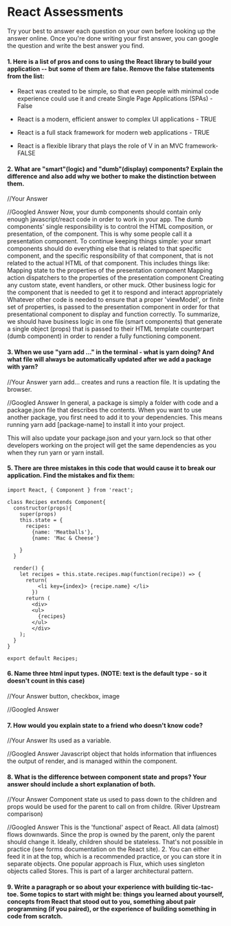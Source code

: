 # React Assessments

Try your best to answer each question on your own before looking up the answer online. Once you're done writing your first answer, you can google the question and write the best answer you find.

#### 1. Here is a list of pros and cons to using the React library to build your application -- but some of them are false. Remove the false statements from the list:

- React was created to be simple, so that even people with minimal code experience could use it and create Single Page Applications (SPAs) - False

- React is a modern, efficient answer to complex UI applications - TRUE

- React is a full stack framework for modern web applications - TRUE

- React is a flexible library that plays the role of V in an MVC framework-FALSE


 #### 2. What are "smart"(logic) and "dumb"(display) components? Explain the difference and also add why we bother to make the distinction between them.


 //Your Answer
 <!-- "smart"(logic) components contain all functions and doing the meat of the work while "dumb"(display) components basically just pass through or call on something simple. For the dumb component we just need it to show up on the screen, the smart one will tell everything what to do.
  -->

 //Googled Answer
 Now, your dumb components should contain only enough javascript/react code in order to work in your app. The dumb components' single responsibility is to control the HTML composition, or presentation, of the component. This is why some people call it a presentation component. To continue keeping things simple: your smart components should do everything else that is related to that specific component, and the specific responsibility of that component, that is not related to the actual HTML of that component. This includes things like:  Mapping state to the properties of the presentation component
 Mapping action dispatchers to the properties of the presentation component
 Creating any custom state, event handlers, or other muck.
 Other business logic for the component that is needed to get it to respond and interact appropriately
 Whatever other code is needed to ensure that a proper 'viewModel', or finite set of properties, is passed to the presentation component in order for that presentational component to display and function correctly.
 To summarize, we should have business logic in one file (smart components) that generate a single object (props) that is passed to their HTML template counterpart (dumb component) in order to render a fully functioning component.

#### 3. When we use "yarn add ..." in the terminal - what is yarn doing? And what file will always be automatically updated after we add a package with yarn?


 //Your Answer
 yarn add... creates and runs a reaction file. It is updating the browser.

 //Googled Answer
 In general, a package is simply a folder with code and a package.json file that describes the contents. When you want to use another package, you first need to add it to your dependencies. This means running yarn add [package-name] to install it into your project.

This will also update your package.json and your yarn.lock so that other developers working on the project will get the same dependencies as you when they run yarn or yarn install.


#### 5. There are three mistakes in this code that would cause it to break our application. Find the mistakes and fix them:

    import React, { Component } from 'react';

    class Recipes extends Component{
      constructor(props){
        super(props)
        this.state = {
          recipes:
            {name: 'Meatballs'},
            {name: 'Mac & Cheese'}

        }
      }

      render() {
        let recipes = this.state.recipes.map(function(recipe)) => {
          return(
              <li key={index}> {recipe.name} </li>
            })
          return (
            <div>
            <ul>
              {recipes}
            </ul>
            </div>
        );
      }
    }

    export default Recipes;

#### 6. Name three html input types. (NOTE: text is the default type - so it doesn't count in this case)

 //Your Answer
button, checkbox, image

 //Googled Answer


 #### 7. How would you explain state to a friend who doesn't know code?

 //Your Answer
Its used as a variable.

 //Googled Answer
Javascript object that holds information that influences the output of render, and is managed within the component.

 #### 8. What is the difference between component state and props? Your answer should include a short explanation of both.


 //Your Answer
Component state us used to pass down to the children and props would be used for the parent to call on from childre. (River Upstream comparison)

 //Googled Answer
 This is the 'functional' aspect of React. All data (almost) flows downwards. Since the prop is owned by the parent, only the parent should change it. Ideally, children should be stateless. That's not possible in practice (see forms documentation on the React site). 2. You can either feed it in at the top, which is a recommended practice, or you can store it in separate objects. One popular approach is Flux, which uses singleton objects called Stores. This is part of a larger architectural pattern.


#### 9. Write a paragraph or so about your experience with building tic-tac-toe. Some topics to start with might be: things you learned about yourself, concepts from React that stood out to you, something about pair programming (if you paired), or the experience of building something in code from scratch.

